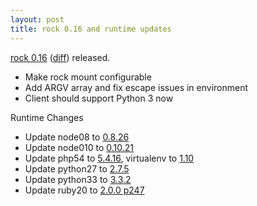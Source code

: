 ```yaml
---
layout: post
title: rock 0.16 and runtime updates
---
```


[rock 0.16][pypi] ([diff][diff]) released.

 - Make rock mount configurable
 - Add ARGV array and fix escape issues in environment
 - Client should support Python 3 now

Runtime Changes

 - Update node08 to [0.8.26][node08]
 - Update node010 to [0.10.21][node010]
 - Update php54 to [5.4.16][php54], virtualenv to [1.10][python27-virtualenv]
 - Update python27 to [2.7.5][python27]
 - Update python33 to [3.3.2][python33]
 - Update ruby20 to [2.0.0 p247][ruby20]

[diff]: https://github.com/rockstack/rock/compare/0.15.0...0.16.0
[node08]: https://raw.github.com/joyent/node/v0.8.26/ChangeLog
[node010]: https://raw.github.com/joyent/node/v0.10.21/ChangeLog
[php54]: http://www.php.net/ChangeLog-5.php#5.4.11
[pypi]: http://pypi.python.org/pypi/rock/0.16.0
[python27-virtualenv]: https://raw.github.com/pypa/virtualenv/1.10/docs/news.rst
[python27]: http://www.python.org/getit/releases/2.7.5/
[python33]: http://www.python.org/getit/releases/3.3.2/
[ruby20]: https://www.ruby-lang.org/en/news/2013/06/27/ruby-2-0-0-p247-is-released/
